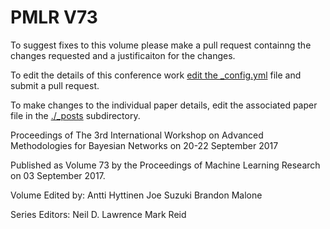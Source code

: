# PMLR V73

To suggest fixes to this volume please make a pull request containng the changes requested and a justificaiton for the changes.

To edit the details of this conference work [edit the _config.yml](./_config.yml) file and submit a pull request.

To make changes to the individual paper details, edit the associated paper file in the [./_posts](./_posts) subdirectory.

Proceedings of The 3rd International Workshop on Advanced Methodologies for Bayesian Networks on 20-22 September 2017

Published as Volume 73 by the Proceedings of Machine Learning Research on 03 September 2017.

Volume Edited by:
  Antti Hyttinen
  Joe Suzuki
  Brandon Malone

Series Editors:
  Neil D. Lawrence
  Mark Reid
